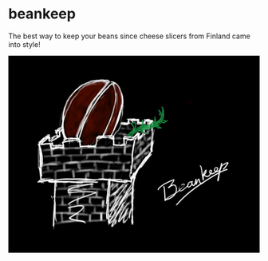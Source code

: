 # beankeep

The best way to keep your beans since cheese slicers from Finland came into style!

![Coffee bean kept in a keep with vine growing out of one side](sketchy-beankeep.jpg?raw=true "Beankeep")
